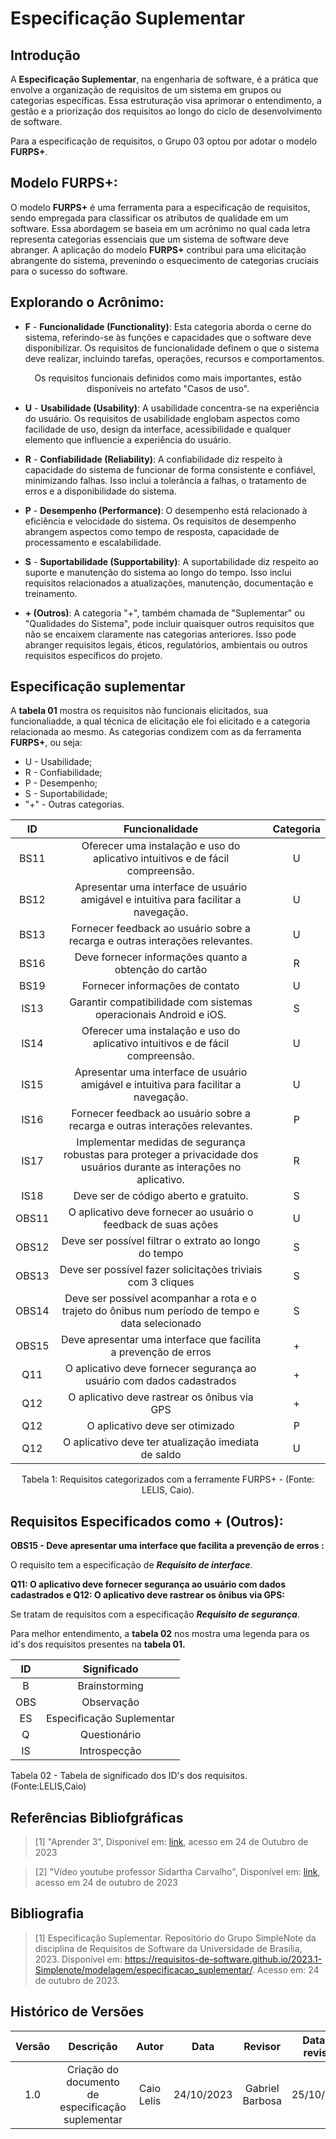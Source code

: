 # Especificação Suplementar

## Introdução

A **Especificação Suplementar**, na engenharia de software, é a prática que envolve a organização de requisitos de um sistema em grupos ou categorias específicas. Essa estruturação visa aprimorar o entendimento, a gestão e a priorização dos requisitos ao longo do ciclo de desenvolvimento de software.

Para a especificação de requisitos, o Grupo 03 optou por adotar o modelo **FURPS+**.


## Modelo FURPS+: 

O modelo **FURPS+** é uma ferramenta para a especificação de requisitos, sendo empregada para classificar os atributos de qualidade em um software. Essa abordagem se baseia em um acrônimo no qual cada letra representa categorias essenciais que um sistema de software deve abranger. A aplicação do modelo **FURPS+** contribui para uma elicitação abrangente do sistema, prevenindo o esquecimento de categorias cruciais para o sucesso do software.

## Explorando o Acrônimo:

- **F** - **Funcionalidade (Functionality)**: Esta categoria aborda o cerne do sistema, referindo-se às funções e capacidades que o software deve disponibilizar. Os requisitos de funcionalidade definem o que o sistema deve realizar, incluindo tarefas, operações, recursos e comportamentos.
<div style="text-align: center">
<p> Os requisitos funcionais definidos como mais importantes, estão disponíveis no artefato "Casos de uso".</p>
</div>

- **U** - **Usabilidade (Usability)**: A usabilidade concentra-se na experiência do usuário. Os requisitos de usabilidade englobam aspectos como facilidade de uso, design da interface, acessibilidade e qualquer elemento que influencie a experiência do usuário.

- **R** - **Confiabilidade (Reliability)**: A confiabilidade diz respeito à capacidade do sistema de funcionar de forma consistente e confiável, minimizando falhas. Isso inclui a tolerância a falhas, o tratamento de erros e a disponibilidade do sistema.

- **P** - **Desempenho (Performance)**: O desempenho está relacionado à eficiência e velocidade do sistema. Os requisitos de desempenho abrangem aspectos como tempo de resposta, capacidade de processamento e escalabilidade.

- **S** - **Suportabilidade (Supportability)**: A suportabilidade diz respeito ao suporte e manutenção do sistema ao longo do tempo. Isso inclui requisitos relacionados a atualizações, manutenção, documentação e treinamento.

- **+ (Outros)**: A categoria "+", também chamada de "Suplementar" ou "Qualidades do Sistema", pode incluir quaisquer outros requisitos que não se encaixem claramente nas categorias anteriores. Isso pode abranger requisitos legais, éticos, regulatórios, ambientais ou outros requisitos específicos do projeto.


## Especificação suplementar

A **tabela 01** mostra os requisitos não funcionais elicitados, sua funcionaliadde, a qual técnica de elicitação ele foi elicitado e a categoria relacionada ao mesmo. As categorias condizem com as da ferramenta **FURPS+**, ou seja:

- U - Usabilidade;
- R - Confiabilidade; 
- P - Desempenho;
- S - Suportabilidade;
- "+" - Outras categorias.


| ID   | Funcionalidade                                       | Categoria   |
| :--: | :--------------------------------------------------: | :---------: |
| BS11 | Oferecer uma instalação e uso do aplicativo intuitivos e de fácil compreensão. |     U       |
| BS12 | Apresentar uma interface de usuário amigável e intuitiva para facilitar a navegação. |    U        |
| BS13 | Fornecer feedback ao usuário sobre a recarga e outras interações relevantes. |    U        |
| BS16 | Deve fornecer informações quanto a obtenção do cartão |      R      |
| BS19 | Fornecer informações de contato |      U     |
| IS13 | Garantir compatibilidade com sistemas operacionais Android e iOS. |      S      |
| IS14 | Oferecer uma instalação e uso do aplicativo intuitivos e de fácil compreensão. |   U          |
| IS15 | Apresentar uma interface de usuário amigável e intuitiva para facilitar a navegação. |    U        |
| IS16 | Fornecer feedback ao usuário sobre a recarga e outras interações relevantes. |  P          |
| IS17 | Implementar medidas de segurança robustas para proteger a privacidade dos usuários durante as interações no aplicativo. |    R         |
| IS18   | Deve ser de código aberto e gratuito. |     S       |
| OBS11 | O aplicativo deve fornecer ao usuário o feedback de suas ações |      U      |
| OBS12 | Deve ser possível filtrar o extrato ao longo do tempo |      S      |
| OBS13 | Deve ser possível fazer solicitações triviais com 3 cliques |    S        |
| OBS14 | Deve ser possível acompanhar a rota e o trajeto do ônibus num período de tempo e data selecionado |       S     |
| OBS15 | Deve apresentar uma interface que facilita a prevenção de erros |      +      |
| Q11 | O aplicativo deve fornecer segurança ao usuário com dados cadastrados |        +    |
| Q12 | O aplicativo deve rastrear os ônibus via GPS |      +      |
| Q12 | O aplicativo deve ser otimizado |       P     |
| Q12 | O aplicativo deve ter atualização imediata de saldo |   U         |

<div style="text-align: center">
<p> Tabela 1: Requisitos categorizados com a ferramente FURPS+  - (Fonte: LELIS, Caio).</p>
</div>

## Requisitos Especificados como + (Outros):

 **OBS15 - Deve apresentar uma interface que facilita a prevenção de erros :** 

O requisito tem a especificação de ***Requisito de interface***.

 **Q11: O aplicativo deve fornecer segurança ao usuário com dados cadastrados e Q12: O aplicativo deve rastrear os ônibus via GPS:**

Se tratam de requisitos com a especificação ***Requisito de segurança***.

Para melhor entendimento, a **tabela 02** nos mostra uma legenda para os id's dos requisitos presentes na **tabela 01.**


<div align="center">
  <table>
    <thead>
      <tr>
        <th><strong>ID</strong></th>
        <th><strong>Significado</strong></th>
      </tr>
    </thead>
    <tbody>
      <tr>
        <td align="center">B</td>
        <td align="center">Brainstorming</td>
      </tr>
      <tr>
        <td align="center">OBS</td>
        <td align="center">Observação</td>
      </tr>
      <tr>
        <td align="center">ES</td>
        <td align="center">Especificação Suplementar</td>
      </tr>
      <tr>
        <td align="center">Q</td>
        <td align="center">Questionário</td>
      </tr>
      <tr>
        <td align="center">IS</td>
        <td align="center">Introspecção</td>
      </tr>
    </tbody>
  </table>
</div>

<p style="text-align: center;">

Tabela 02 - Tabela de significado dos ID's dos requisitos. (Fonte:LELIS,Caio)

</p>


## **Referências Bibliofgráficas**
> [1] "Aprender 3", Disponivel em: [link](https://aprender3.unb.br/pluginfile.php/2692804/mod_resource/content/7/Lista%20de%20exerci%CC%81cios%20Modelagem%20de%20Requisitos%20-%20Modelagem%20de%20Requisitos-%20Use%20Case%20-%20Especificac%CC%A7a%CC%83o%20Suplementar.pdf), acesso em 24 de Outubro de 2023

> [2] "Vídeo youtube professor Sidartha Carvalho", Disponível em: [link](https://www.youtube.com/watch?v=FLSqAFtJ-kg), acesso em 24 de outubro de 2023


## **Bibliografia** 
> [1] Especificação Suplementar. Repositório do Grupo SimpleNote da disciplina de Requisitos de Software da Universidade de Brasília, 2023. Disponível em: <https://requisitos-de-software.github.io/2023.1-Simplenote/modelagem/especificacao_suplementar/>. Acesso em: 24 de outubro de 2023.


## **Histórico de Versões**

| Versão |          Descrição              |     Autor      |      Data      |   Revisor     |    Data de revisão    |  
|:------:|:-------------------------------:|:--------------:|:--------------:|:-------------:|:---------------------:|
|  1.0   | Criação do documento de especificação suplementar |   Caio Lelis   |   24/10/2023   | Gabriel Barbosa |  25/10/2023    |
